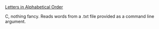 [Letters in Alphabetical Order](https://www.reddit.com/r/dailyprogrammer/comments/3h9pde/20150817_challenge_228_easy_letters_in/)

C, nothing fancy. Reads words from a .txt file provided as a command line argument.
